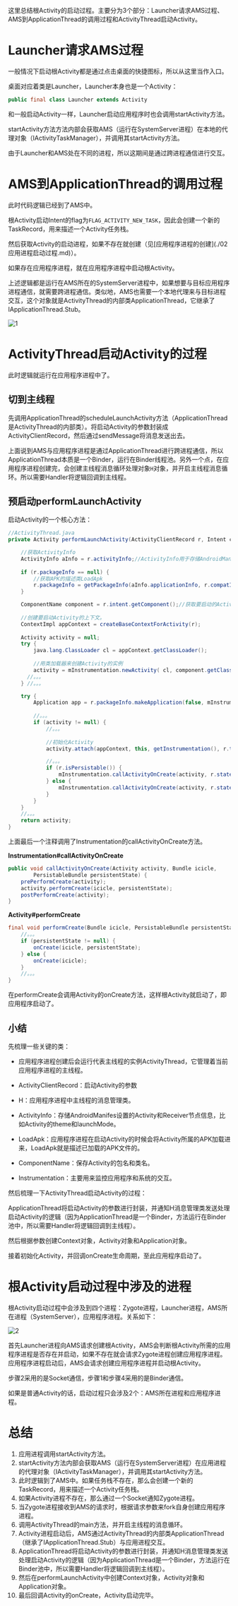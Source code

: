 这里总结根Activity的启动过程。主要分为3个部分：Launcher请求AMS过程、AMS到ApplicationThread的调用过程和ActivityThread启动Activity。

# Launcher请求AMS过程

一般情况下启动根Activity都是通过点击桌面的快捷图标，所以从这里当作入口。

桌面对应着类是Launcher，Launcher本身也是一个Activity：

```java
public final class Launcher extends Activity
```

和一般启动Activity一样，Launcher启动应用程序时也会调用startActivity方法。

startActivity方法方法内部会获取AMS（运行在SystemServer进程）在本地的代理对象（IActivityTaskManager），并调用其startActivity方法。

由于Launcher和AMS处在不同的进程，所以这期间是通过跨进程通信进行交互。

# AMS到ApplicationThread的调用过程

此时代码逻辑已经到了AMS中。

根Activity启动Intent的flag为`FLAG_ACTIVITY_NEW_TASK`，因此会创建一个新的TaskRecord，用来描述一个Activity任务栈。

然后获取Activity的启动进程，如果不存在就创建（见[应用程序进程的创建](./02 应用进程启动过程.md)）。

如果存在应用程序进程，就在应用程序进程中启动根Activity。

上述逻辑都是运行在AMS所在的SystemServer进程中，如果想要与目标应用程序进程通信，就需要跨进程通信。类似地，AMS也需要一个本地代理来与目标进程交互，这个对象就是ActivityThread的内部类ApplicationThread，它继承了IApplicationThread.Stub。

![1](assets/1.jpg)

# ActivityThread启动Activity的过程

此时逻辑就运行在应用程序进程中了。

## 切到主线程

先调用ApplicationThread的scheduleLaunchActivity方法（ApplicationThread是ActivityThread的内部类）。将启动Activity的参数封装成ActivityClientRecord，然后通过sendMessage将消息发送出去。

上面说到AMS与应用程序进程是通过ApplicationThread进行跨进程通信，所以ApplicationThread本质是一个Binder，运行在Binder线程池。另外一个点，在应用程序进程创建完，会创建主线程消息循环处理对象`H`对象，并开启主线程消息循环。所以需要Handler将逻辑回调到主线程。

## 预启动performLaunchActivity

启动Activity的一个核心方法：

```java
//ActivityThread.java
private Activity performLaunchActivity(ActivityClientRecord r, Intent customIntent) {

    //获取ActivityInfo
    ActivityInfo aInfo = r.activityInfo;//ActivityInfo用于存储AndroidManifes设置的Activity和Receiver节点信息，比如Activity的theme和launchMode。
    
    if (r.packageInfo == null) {
        //获取APK的描述类LoadApk
        r.packageInfo = getPackageInfo(aInfo.applicationInfo, r.compatInfo, Context.CONTEXT_INCLUDE_CODE);//获取APK的描述类LoadApk，应用程序进程在启动Activity的时候会将Activity所属的APK加载进来，LoadApk就是描述已加载的APK文件的。
    }

    ComponentName component = r.intent.getComponent();//获取要启动的Activity的ComponentName，在ComponentName类中保存了该Activity的包名和类名。
    
    //创建要启动Activity的上下文。
    ContextImpl appContext = createBaseContextForActivity(r);
    
    Activity activity = null;
    try {
        java.lang.ClassLoader cl = appContext.getClassLoader();
        
        //用类加载器来创建Activity的实例
        activity = mInstrumentation.newActivity( cl, component.getClassName(), r.intent);
      //。。。
    } //。。。

    try {
        Application app = r.packageInfo.makeApplication(false, mInstrumentation);//创建Application，makeApplication内部会调用Application的onCreate方法。
		
        //。。。
        if (activity != null) {
            //。。。
            
            //初始化Activity
            activity.attach(appContext, this, getInstrumentation(), r.token, r.ident, app, r.intent, r.activityInfo, title, r.parent, r.embeddedID, r.lastNonConfigurationInstances, config, r.referrer, r.voiceInteractor, window, r.configCallback);//这里调用Activity的attach方法初始化Activity，并会创建Window对象（PhoneWindow）与自身关联。

            //。。。
            if (r.isPersistable()) {
                mInstrumentation.callActivityOnCreate(activity, r.state, r.persistentState);//这里调用Instrumentation的callActivityOnCreate方法来启动Activity。
            } else {
                mInstrumentation.callActivityOnCreate(activity, r.state);
            }
        }
    }
    //。。。
    return activity;
}
```

上面最后一个注释调用了Instrumentation的callActivityOnCreate方法。

**Instrumentation#callActivityOnCreate**

```java
public void callActivityOnCreate(Activity activity, Bundle icicle,
        PersistableBundle persistentState) {
    prePerformCreate(activity);
    activity.performCreate(icicle, persistentState);
    postPerformCreate(activity);
}
```

**Activity#performCreate**

```java
final void performCreate(Bundle icicle, PersistableBundle persistentState) {
    //。。。
    if (persistentState != null) {
        onCreate(icicle, persistentState);
    } else {
        onCreate(icicle);
    }
    //。。。
}
```

在performCreate会调用Activity的onCreate方法，这样根Activity就启动了，即应用程序启动了。

## 小结

先梳理一些关键的类：

-   应用程序进程创建后会运行代表主线程的实例ActivityThread，它管理着当前应用程序进程的主线程。

-   ActivityClientRecord：启动Activity的参数
-   H：应用程序进程中主线程的消息管理类。
-   ActivityInfo：存储AndroidManifes设置的Activity和Receiver节点信息，比如Activity的theme和launchMode。
-   LoadApk：应用程序进程在启动Activity的时候会将Activity所属的APK加载进来，LoadApk就是描述已加载的APK文件的。
-   ComponentName：保存Activity的包名和类名。
-   Instrumentation：主要用来监控应用程序和系统的交互。

然后梳理一下ActivityThread启动Activity的过程：

ApplicationThread将启动Activity的参数进行封装，并通知H消息管理类发送处理启动Activity的逻辑（因为ApplicationThread是一个Binder，方法运行在Binder池中，所以需要Handler将逻辑回调到主线程）。

然后根据参数创建Context对象，Activity对象和Application对象。

接着初始化Activity，并回调onCreate生命周期，至此应用程序启动了。

# 根Activity启动过程中涉及的进程

根Activity启动过程中会涉及到四个进程：Zygote进程，Launcher进程，AMS所在进程（SystemServer），应用程序进程。关系如下：

![2](assets/2.jpg)

首先Launcher进程向AMS请求创建根Activity，AMS会判断根Activity所需的应用程序进程是否存在并启动，如果不存在就会请求Zygote进程创建应用程序进程。应用程序进程启动后，AMS会请求创建应用程序进程并启动根Activity。

步骤2采用的是Socket通信，步骤1和步骤4采用的是Binder通信。

如果是普通Activity的话，启动过程只会涉及2个：AMS所在进程和应用程序进程。

# 总结

1.   应用进程调用startActivity方法。
2.   startActivity方法内部会获取AMS（运行在SystemServer进程）在应用进程的代理对象（IActivityTaskManager），并调用其startActivity方法。
3.   此时逻辑到了AMS中。如果任务栈不存在，那么会创建一个新的TaskRecord，用来描述一个Activity任务栈。
4.   如果Activity进程不存在，那么通过一个Socket通知Zygote进程。
5.   当Zygote进程接收到AMS的请求时，根据请求参数来fork自身创建应用程序进程。
6.   调用ActivityThread的main方法，并开启主线程的消息循环。
7.   Activity进程启动后，AMS通过ActivityThread的内部类ApplicationThread（继承了IApplicationThread.Stub）与应用进程交互。
8.   ApplicationThread将启动Activity的参数进行封装，并通知H消息管理类发送处理启动Activity的逻辑（因为ApplicationThread是一个Binder，方法运行在Binder池中，所以需要Handler将逻辑回调到主线程）。
9.   然后在performLaunchActivity中创建Context对象，Activity对象和Application对象。
10.   最后回调Activity的onCreate，Activity启动完毕。

